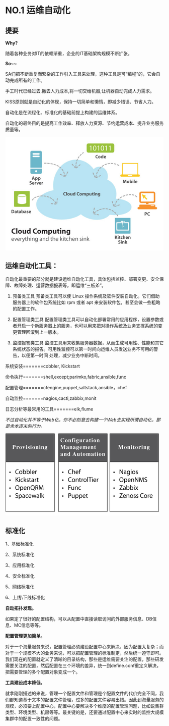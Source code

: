 # NO.1 运维自动化


## 提要

**Why?**

随着各种业务对IT的依赖渐重，企业的IT基础架构规模不断扩张。

**So~~**

SA们把不断重复而繁杂的工作引入工具来处理，这种工具是可“编程”的，它会自动完成所有的工作。

手工时代已经过去,撇去人力成本,将一切交给机器,让机器自动完成人力需求。

KISS原则就是自动化的体现，保持一切简单和懒惰，即减少错误、节省人力。

自动化是在流程化、标准化的基础前提上构建的运维体系。

自动化的最终目的是提高工作效率、释放人力资源、节约运营成本、提升业务服务质量等。

![](../imgs/blog1.1.jpg)


## 运维自动化工具：

自动化最重要的部分就是建设运维自动化工具，具体包括监控、部署变更、安全保障、故障处理、运营数据报表等，即运维“三板斧”。

1. 预备类工具
预备类工具可以使 Linux 操作系统及软件安装自动化。它们借助服务器上的软件包系统比如 rpm 或者 apt 来安装软件包，甚至会做一些粗略的配置工作。

2. 配置管理类工具
配置管理类工具可以自动化部署常用的应用程序，设置参数或者开启一个新服务器上的服务，也可以用来把对操作系统及业务支撑系统的变更管理回滚到上一版本。

3. 监控报警类工具
监控工具用来收集服务器数据，从而生成可用性、性能和其它系统状态的报告。可用性监控可以第一时间向运维人员发送业务不可用的警告，以便第一时间 处理，减少业务中断时间。


系统安装=======cobbler, Kickstart

命令执行=======shell,except;parimko,fabric,ansible,func

配置管理=======cfengine,puppet,saltstack,ansible，chef

自动监控=======nagios,cacti,zabbix,monit

日志分析等最常用的工具=======elk,flume

*不过自动化并不等于Web化。你不必刻意去构建一个Web去实现所谓自动化，那是舍本逐末的行为。*

![](../imgs/blog1.2.jpg)


## 标准化

1、基础标准化

2、系统标准化

3、应用标准化

4、安全标准化

5、网络标准化

6、上线\下线标准化

**自动拓扑发现。**

如果定了很好的配置结构，可以从配置中直接读取访问的外部服务信息、DB信息、MC信息等等。

**配置管理更加简单。**

对于一个海量服务来说，配置管理必须建设配置中心来解决，因为配置太复杂；而对于一个规模不大的业务来说，可以把配置管理的标准制定，然后统一遵守即可。我们现在的配置就定义了清晰的目录结构，那些是运维需要关注的配置，那些研发需要关注的配置，然后配置在三个环境的差异，统一到define.conf重定义解决，把需要管理的多个配置对象变成一个。

**工具建设成本降低。**

就拿刚刚描述的来说，管理一个配置文件和管理是个配置文件的代价完全不同，我们都知道基于文本的配置文件管理，过多的配置文件容易出错。因此到海量服务的规模，必须要上配置中心，配置中心要解决多个维度的配置管理问题，比如说集群类型、环境类型、机房等等。最关键的是，还要通过配置中心来实时的监控大规模集群中的配置一致性的问题。


